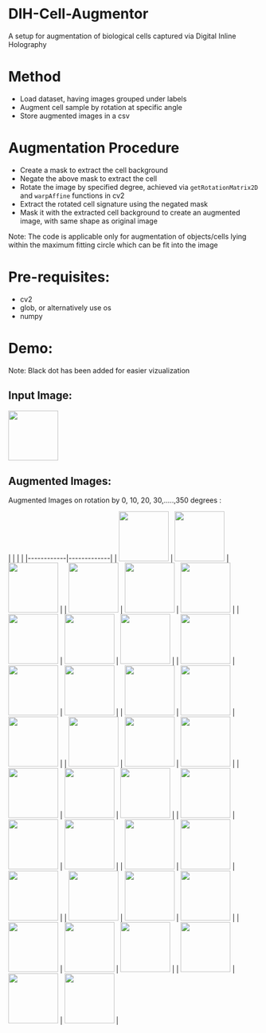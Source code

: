 # DIH-Cell-Augmentor
A setup for augmentation of biological cells captured via Digital Inline Holography

# Method
* Load dataset, having images grouped under labels
* Augment cell sample by rotation at specific angle
* Store augmented images in a csv

# Augmentation Procedure
* Create a mask to extract the cell background
* Negate the above mask to extract the cell 
* Rotate the image by specified degree, achieved via `getRotationMatrix2D` and `warpAffine` functions in cv2
* Extract the rotated cell signature using the negated mask
* Mask it with the extracted cell background to create an augmented image, with same shape as original image

Note: The code is applicable only for augmentation of objects/cells lying within the maximum fitting circle which can be fit into the image

# Pre-requisites:
* cv2
* glob, or alternatively use os
* numpy

# Demo:
Note: Black dot has been added for easier vizualization

## Input Image: 
<img src="images/original.jpg" width=100 >

## Augmented Images:
Augmented Images on rotation by 0, 10, 20, 30,.....,350 degrees :


|   |     |   |
|------------|-------------|
| <img src="images/aug_img_0.jpg" width=100 >  | <img src="images/aug_img_10.jpg" width=100 > | <img src="images/aug_img_20.jpg" width=100 > |
| <img src="images/aug_img_30.jpg" width=100 > | <img src="images/aug_img_40.jpg" width=100 > | <img src="images/aug_img_50.jpg" width=100 > |
| <img src="images/aug_img_60.jpg" width=100 > | <img src="images/aug_img_70.jpg" width=100 > | <img src="images/aug_img_80.jpg" width=100 > | 
| <img src="images/aug_img_90.jpg" width=100 > | <img src="images/aug_img_100.jpg" width=100 > | <img src="images/aug_img_110.jpg" width=100 > |
| <img src="images/aug_img_120.jpg" width=100 > | <img src="images/aug_img_130.jpg" width=100 > | <img src="images/aug_img_140.jpg" width=100 > |
| <img src="images/aug_img_150.jpg" width=100 > | <img src="images/aug_img_160.jpg" width=100 > | <img src="images/aug_img_170.jpg" width=100 > |
| <img src="images/aug_img_180.jpg" width=100 > | <img src="images/aug_img_190.jpg" width=100 > | <img src="images/aug_img_200.jpg" width=100 > |
| <img src="images/aug_img_210.jpg" width=100 > | <img src="images/aug_img_220.jpg" width=100 > | <img src="images/aug_img_230.jpg" width=100 > |
| <img src="images/aug_img_240.jpg" width=100 > | <img src="images/aug_img_250.jpg" width=100 > | <img src="images/aug_img_260.jpg" width=100 > |
| <img src="images/aug_img_270.jpg" width=100 > | <img src="images/aug_img_280.jpg" width=100 > | <img src="images/aug_img_290.jpg" width=100 > |
| <img src="images/aug_img_300.jpg" width=100 > | <img src="images/aug_img_310.jpg" width=100 > | <img src="images/aug_img_320.jpg" width=100 > |
| <img src="images/aug_img_330.jpg" width=100 > | <img src="images/aug_img_340.jpg" width=100 > | <img src="images/aug_img_350.jpg" width=100 > |
